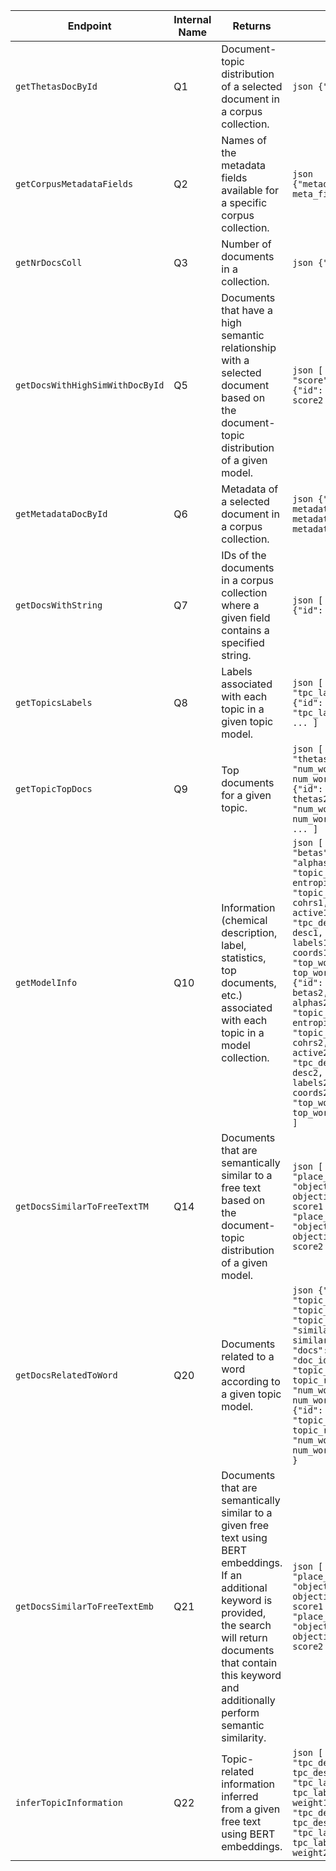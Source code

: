 | Endpoint                      | Internal Name | Returns                                                                                                                              | Format                                                                                                                                                                                                                                                                                                                                                                                                                                                                               |
|--------------------------------|--------------|--------------------------------------------------------------------------------------------------------------------------------------|--------------------------------------------------------------------------------------------------------------------------------------------------------------------------------------------------------------------------------------------------------------------------------------------------------------------------------------------------------------------------------------------------------------------------------------------------------------------------------------|
| `getThetasDocById`             | Q1           | Document-topic distribution of a selected document in a corpus collection.                                                           | ```json {"thetas": thetas} ```                                                                                                                                                                                                                                                                                                                                                                                                                                                       |
| `getCorpusMetadataFields`      | Q2           | Names of the metadata fields available for a specific corpus collection.                                                             | ```json {"metadata_fields": meta_fields} ```                                                                                                                                                                                                                                                                                                                                                                                                                                         |
| `getNrDocsColl`                | Q3           | Number of documents in a collection.                                                                                                 | ```json {"ndocs": ndocs} ```                                                                                                                                                                                                                                                                                                                                                                                                                                                         |
| `getDocsWithHighSimWithDocById` | Q5           | Documents that have a high semantic relationship with a selected document based on the document-topic distribution of a given model. | ```json [ {"id": id1, "score": score1 }, {"id": id2, "score": score2 }, ... ] ```                                                                                                                                                                                                                                                                                                                                                             |
| `getMetadataDocById`           | Q6           | Metadata of a selected document in a corpus collection.                                                                              | ```json {"metadata1": metadata1, "metadata2": metadata2, "metadata3": metadata3, ... } ```                                                                                                                                                                                                                                                                                                                                                                                           |
| `getDocsWithString`            | Q7           | IDs of the documents in a corpus collection where a given field contains a specified string.                                         | ```json [ {"id": id1}, {"id": id2}, ... ] ```                                                                                                                                                                                                                                                                                                                                                                                                                                        |
| `getTopicsLabels`              | Q8           | Labels associated with each topic in a given topic model.                                                                            | ```json [ {"id": id1, "tpc_labels": label1 }, {"id": id2, "tpc_labels": label2}, ... ] ```                                                                                                                                                                                                                                                                                                                                                     |
| `getTopicTopDocs`              | Q9           | Top documents for a given topic.                                                                                                     | ```json [ {"id": id1, "thetas": thetas1, "num_words_per_doc": num_words_per_doc1 }, {"id": id2, "thetas": thetas2, "num_words_per_doc": num_words_per_doc2}, ... ] ```                                                                                                                                                                                                                                                                       |
| `getModelInfo`                 | Q10          | Information (chemical description, label, statistics, top documents, etc.) associated with each topic in a model collection.        | ```json [ {"id": id1, "betas": betas1, "alphas": alphas1, "topic_entropy": entropies1, "topic_coherence": cohrs1, "ndocs_active": active1, "tpc_descriptions": desc1, "tpc_labels": labels1, "coords": coords1, "top_words_betas": top_words_betas1}, {"id": id2, "betas": betas2, "alphas": alphas2, "topic_entropy": entropies2, "topic_coherence": cohrs2, "ndocs_active": active2, "tpc_descriptions": desc2, "tpc_labels": labels2, "coords": coords2, "top_words_betas": top_words_betas2}, ... ] ``` |
| `getDocsSimilarToFreeTextTM`   | Q14          | Documents that are semantically similar to a free text based on the document-topic distribution of a given model.                    | ```json [ {"id": id1, "place_id": place_id1, "objective": objective1, "score": score1 }, {"id": id2, "place_id": place_id2, "objective": objective2, "score": score2 }, ... ] ```                                                                                                                                                                                                                                                                                                      |
| `getDocsRelatedToWord`         | Q20          | Documents related to a word according to a given topic model.                                                                        | ```json {"topic_id": "topic_id_value", "topic_str": "topic_string_value", "similarity_score": similarity_score_value, "docs": [ {"id": "doc_id_value", "topic_relevance": topic_relevance_value, "num_words_per_doc": num_words_value}, {"id": "doc_id_value", "topic_relevance": topic_relevance_value, "num_words_per_doc": num_words_value}, ... ] } ```                                                                                   |
| `getDocsSimilarToFreeTextEmb`  | Q21          | Documents that are semantically similar to a given free text using BERT embeddings. If an additional keyword is provided, the search will return documents that contain this keyword and additionally perform semantic similarity. | ```json [ {"id": id1, "place_id": place_id1, "objective": objective1, "score": score1 }, {"id": id2, "place_id": place_id2, "objective": objective2, "score": score2 }, ... ] ```                                                                                                                                                                                                                                                                                                      |
| `inferTopicInformation`        | Q22          | Topic-related information inferred from a given free text using BERT embeddings.                                                     | ```json [ {"id": id1, "tpc_descriptions": tpc_descriptions1, "tpc_labels": tpc_labels1, "weight": weight1}, {"id": id2, "tpc_descriptions": tpc_descriptions2, "tpc_labels": tpc_labels2, "weight": weight2}, ... ] ```                                                                                                                                                                                                                          